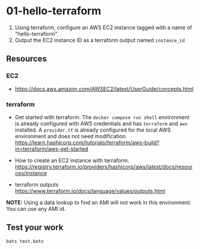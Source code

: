 # 01-hello-terraform

1. Using terraform, configure an AWS EC2 instance tagged with a name of "hello-terraform".
2. Output the EC2 instance ID as a terraform output named `instance_id`

## Resources

### EC2

- https://docs.aws.amazon.com/AWSEC2/latest/UserGuide/concepts.html

### terraform

- Get started with terraform. The `docker compose run shell` environment is already configured with AWS credentials and has `terraform` and `aws` installed. A `provider.tf` is already configured for the local AWS environment and does not need modification.
https://learn.hashicorp.com/tutorials/terraform/aws-build?in=terraform/aws-get-started

- How to create an EC2 instance with terraform. 
https://registry.terraform.io/providers/hashicorp/aws/latest/docs/resources/instance

- terraform outputs 
https://www.terraform.io/docs/language/values/outputs.html

**NOTE:** Using a data lookup to find an AMI will not work in this environment. You can use any AMI id.

## Test your  work

```
bats test.bats
```
